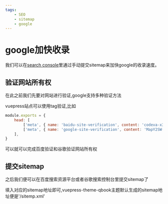 ```yaml
---
tags:
    - SEO
    - sitemap
    - google
---
```


# google加快收录

我们可以在[search console](https://search.google.com/search-console/)里通过手动提交sitemap来加快google的收录速度。



## 验证网站所有权

在此之前我们先要对网站进行验证,google支持多种验证方法

vuepress站点可以使用tag验证,比如
```js
module.exports = {
    head: [
        ['meta', { name: 'baidu-site-verification', content: 'codeva-x3tdSgw9mt' }],
        ['meta', { name: 'google-site-verification', content: 'MapY2SW-iYvQIGVm_zwOjO4nrecsyTRxEBGtMypwJQA' }]
    ],
}
```
可以就可以完成百度验证和谷歌验证网站所有权

## 提交sitemap
之后我们便可以在百度搜索资源平台或者谷歌搜索控制台里提交sitemap了

填入对应的sitemap地址即可,vuepress-theme-qbook主题默认生成的sitemap地址便是'/sitemp.xml'




